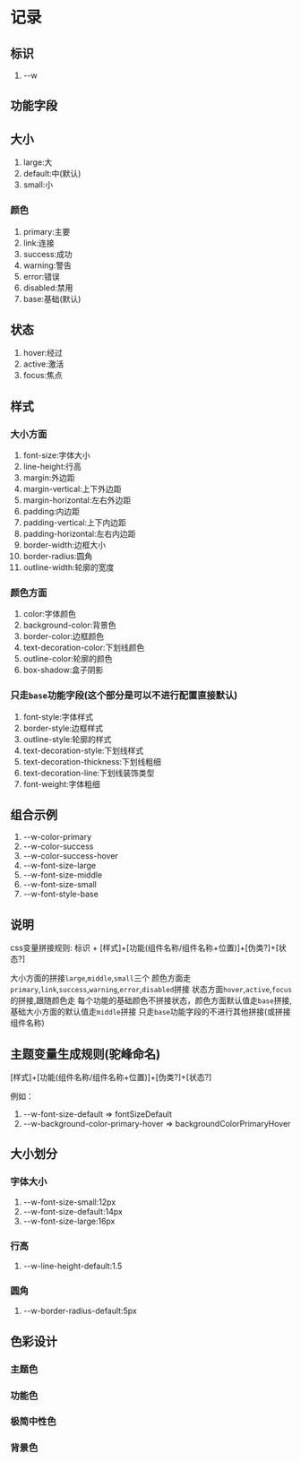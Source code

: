 # 记录

## 标识

1. --w

## 功能字段

## 大小

1. large:大
2. default:中(默认)
3. small:小

### 颜色

1. primary:主要
2. link:连接
3. success:成功
4. warning:警告
5. error:错误
6. disabled:禁用
7. base:基础(默认)

## 状态

1. hover:经过
2. active:激活
3. focus:焦点

## 样式

### 大小方面

1. font-size:字体大小
2. line-height:行高
3. margin:外边距
4. margin-vertical:上下外边距
5. margin-horizontal:左右外边距
6. padding:内边距
7. padding-vertical:上下内边距
8. padding-horizontal:左右内边距
9. border-width:边框大小
10. border-radius:圆角
11. outline-width:轮廓的宽度

### 颜色方面

1. color:字体颜色
2. background-color:背景色
3. border-color:边框颜色
4. text-decoration-color:下划线颜色
5. outline-color:轮廓的颜色
6. box-shadow:盒子阴影

### 只走`base`功能字段(这个部分是可以不进行配置直接默认)

1. font-style:字体样式
2. border-style:边框样式
3. outline-style:轮廓的样式
4. text-decoration-style:下划线样式
5. text-decoration-thickness:下划线粗细
6. text-decoration-line:下划线装饰类型
7. font-weight:字体粗细

## 组合示例

1. --w-color-primary
2. --w-color-success
3. --w-color-success-hover
4. --w-font-size-large
5. --w-font-size-middle
6. --w-font-size-small
7. --w-font-style-base

## 说明

css变量拼接规则: 标识 + [样式]+[功能(组件名称/组件名称+位置)]+[伪类?]+[状态?] 

大小方面的拼接`large`,`middle`,`small`三个
颜色方面走`primary`,`link`,`success`,`warning`,`error`,`disabled`拼接
状态方面`hover`,`active`,`focus`的拼接,跟随颜色走
每个功能的基础颜色不拼接状态，颜色方面默认值走`base`拼接,基础大小方面的默认值走`middle`拼接
只走`base`功能字段的不进行其他拼接(或拼接组件名称)

## 主题变量生成规则(驼峰命名)

[样式]+[功能(组件名称/组件名称+位置)]+[伪类?]+[状态?] 

例如：

1. --w-font-size-default => fontSizeDefault
2. --w-background-color-primary-hover =>  backgroundColorPrimaryHover

## 大小划分

### 字体大小

1. --w-font-size-small:12px
2. --w-font-size-default:14px
3. --w-font-size-large:16px

### 行高

1. --w-line-height-default:1.5

### 圆角

1. --w-border-radius-default:5px

## 色彩设计

### 主题色

### 功能色

### 极简中性色

### 背景色
